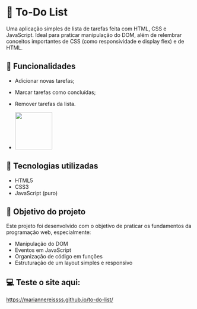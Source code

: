 # 📝 To-Do List

Uma aplicação simples de lista de tarefas feita com HTML, CSS e JavaScript. Ideal para praticar manipulação do DOM, além de relembrar conceitos importantes de CSS (como responsividade e display flex) e de HTML. 

## 🚀 Funcionalidades

- Adicionar novas tarefas;
- Marcar tarefas como concluídas;
- Remover tarefas da lista.

- <img src="assets/imagens/Imagem do WhatsApp de 2025-07-17 à(s) 22.39.41_ffcc769b.jpg" width = 100>


## 🧰 Tecnologias utilizadas

- HTML5
- CSS3
- JavaScript (puro)

## 🎯 Objetivo do projeto

Este projeto foi desenvolvido com o objetivo de praticar os fundamentos da programação web, especialmente:

- Manipulação do DOM
- Eventos em JavaScript
- Organização de código em funções
- Estruturação de um layout simples e responsivo

## 💻 Teste o site aqui:

https://mariannereissss.github.io/to-do-list/






